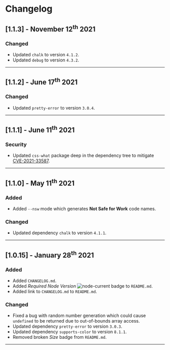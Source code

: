 # Changelog

## [1.1.3] - November 12<sup>th</sup> 2021

### Changed

* Updated `chalk` to version `4.1.2`.
* Updated `debug` to version `4.3.2`.

---

## [1.1.2] - June 17<sup>th</sup> 2021

### Changed

* Updated `pretty-error` to version `3.0.4`.

---

## [1.1.1] - June 11<sup>th</sup> 2021

### Security

* Updated `css-what` package deep in the dependency tree to mitigate [CVE-2021-33587](https://www.npmjs.com/advisories/1754).

---

## [1.1.0] - May 11<sup>th</sup> 2021

### Added

* Added `--nsw` mode which generates **Not Safe for Work** code names.

### Changed

* Updated dependency `chalk` to version `4.1.1`.

---

## [1.0.15] - January 28<sup>th</sup> 2021

### Added

* Added `CHANGELOG.md`.
* Added *Required Node Version* ![node-current](https://img.shields.io/node/v/codename-generator?style=social) badge to `README.md`.
* Added link to `CHANGELOG.md` to `README.md`.

### Changed

* Fixed a bug with random number generation which could cause `undefined` to be returned due to out-of-bounds array access.
* Updated dependency `pretty-error` to version `3.0.3`.
* Updated dependency `supports-color` to version `8.1.1`.
* Removed broken *Size* badge from `README.md`.

---
